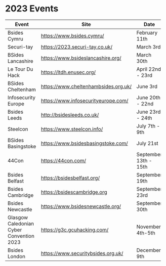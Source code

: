 # 2023 Events

| Event               | Site                                 | Date                  |
|---------------------|--------------------------------------|-----------------------|
| Bsides Cymru        | https://www.bsides.cymru/            | February 11th         |
| Securi-tay          | https://2023.securi-tay.co.uk/       | March 3rd             |
| BSides Lancashire   | https://www.bsideslancashire.org/    | March 30th            |
| Le Tour Du Hack     | https://ltdh.enusec.org/             | April 22nd - 23rd     |
| BSides Cheltenham   | https://www.cheltenhambsides.org.uk/ | June 3rd              |
| Infosecurity Europe | https://www.infosecurityeurope.com/  | June 20th - 22nd      |
| Bsides Leeds        | http://bsidesleeds.co.uk/            | June 23rd - 24th      |
| Steelcon            | https://www.steelcon.info/           | July 7th - 9th        |
| BSides Basingstoke  | https://www.bsidesbasingstoke.com/   | July 21st             |
| 44Con               | https://44con.com/                   | September 13th - 15th |
| Bsides Belfast      | https://bsidesbelfast.org/           | September 19th        |
| Bsides Cambridge    | https://bsidescambridge.org          | September 23rd        |
| Bsides Newcastle    | https://www.bsidesnewcastle.org/     | September 30th        |
| Glasgow Caledonian Cyber Convention 2023 | https://g3c.gcuhacking.com/ | November 4th-5th |
| Bsides London       | https://www.securitybsides.org.uk/   | December 9th          |
